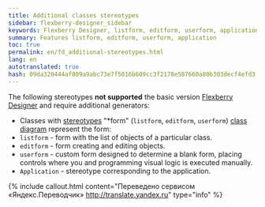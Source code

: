 ```yaml
--- 
title: Additional classes stereotypes 
sidebar: flexberry-designer_sidebar 
keywords: Flexberry Designer, listform, editform, userform, application, stereotype 
summary: Features listform, editform, userform, application 
toc: true 
permalink: en/fd_additional-stereotypes.html 
lang: en 
autotranslated: true 
hash: 09da320444af809a9abc73e7f5016b609cc3f2178e587660a80b303decf4efd3 
--- 
```


The following stereotypes **not supported** the basic version [Flexberry Designer](fd_flexberry-designer.html) and require additional generators: 

* Classes with [stereotypes](fd_key-concepts.html) "*form" (`listform`, `editform`, `userform`) [class diagram](fd_class-diagram.html) represent the form: 
* `listform` - form with the list of objects of a particular class. 
* `editform` - form creating and editing objects. 
* `userform` - custom form designed to determine a blank form, placing controls where you and programming visual logic is executed manually. 
* `Application` - stereotype corresponding to the application. 



{% include callout.html content="Переведено сервисом «Яндекс.Переводчик» <http://translate.yandex.ru>" type="info" %}